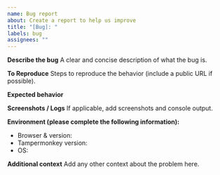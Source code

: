 ```yaml
---
name: Bug report
about: Create a report to help us improve
title: "[Bug]: "
labels: bug
assignees: ""
---
```


**Describe the bug**
A clear and concise description of what the bug is.

**To Reproduce**
Steps to reproduce the behavior (include a public URL if possible).

**Expected behavior**

**Screenshots / Logs**
If applicable, add screenshots and console output.

**Environment (please complete the following information):**
- Browser & version:
- Tampermonkey version:
- OS:

**Additional context**
Add any other context about the problem here.
